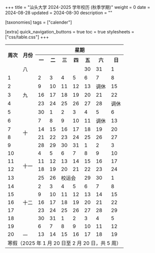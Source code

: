 +++
title = "汕头大学 2024-2025 学年校历 (秋季学期)"
weight = 0
date = 2024-08-28
updated = 2024-08-30
description = ""

[taxonomies]
tags = ["calender"]

[extra]
quick_navigation_buttons = true
toc = true
stylesheets = ["css/table.css"]
+++


<div>
    <table class="calendar">
        <tr>
            <th rowspan="2">周次</th>
            <th rowspan="2">月份</th>
            <th colspan="7">星期</th>
        </tr>
        <tr>
            <th>一</th>
            <th>二</th>
            <th>三</th>
            <th>四</th>
            <th>五</th>
            <th>六</th>
            <th>日</th>
        </tr>
        <tr>
            <td rowspan="1" class="week"></td>
            <td>八</td>
            <td></td>
            <td></td>
            <td></td>
            <td></td>
            <td class="holiday">30</td>
            <td class="holiday">31</td>
            <td class="holiday">1</td>
        </tr>
        <tr>
            <td class="week">1</td>
            <td class="month" rowspan="5">九</td>
            <td class="holiday">2</td>
            <td class="holiday">3</td>
            <td class="holiday">4</td>
            <td class="holiday">5</td>
            <td class="holiday">6</td>
            <td class="holiday">7</td>
            <td class="holiday">8</td>
        </tr>
        <tr>
            <td class="week">2</td>
            <td class="holiday">9</td>
            <td class="holiday">10</td>
            <td class="holiday">11</td>
            <td class="holiday">12</td>
            <td class="holiday">13</td>
            <td class="workday">调休</td>
            <td class="holiday">15</td>
        </tr>
        <tr>
            <td class="week">3</td>
            <td class="holiday">16</td>
            <td class="holiday">17</td>
            <td>18</td>
            <td>19</td>
            <td>20</td>
            <td class="holiday">21</td>
            <td class="holiday">22</td>
        </tr>
        <tr>
            <td class="week">4</td>
            <td>23</td>
            <td>24</td>
            <td>25</td>
            <td>26</td>
            <td>27</td>
            <td class="holiday">28</td>
            <td class="workday">调休</td>
        </tr>
        <tr>
            <td class="week">5</td>
            <td>30</td>
            <td class="holiday">1</td>
            <td class="holiday">2</td>
            <td class="holiday">3</td>
            <td class="holiday">4</td>
            <td class="holiday">5</td>
            <td class="holiday">6</td>
        </tr>
        <tr>
            <td class="week">6</td>
            <td class="month" rowspan="4">十</td>
            <td class="holiday">7</td>
            <td>8</td>
            <td>9</td>
            <td>10</td>
            <td>11</td>
            <td class="workday">调休</td>
            <td class="holiday">13</td>
        </tr>
        <tr>
            <td class="week">7</td>
            <td>14</td>
            <td>15</td>
            <td>16</td>
            <td>17</td>
            <td>18</td>
            <td class="holiday">19</td>
            <td class="holiday">20</td>
        </tr>
        <tr>
            <td class="week">8</td>
            <td>21</td>
            <td>22</td>
            <td>23</td>
            <td>24</td>
            <td>25</td>
            <td class="holiday">26</td>
            <td class="holiday">27</td>
        </tr>
        <tr>
            <td class="week">9</td>
            <td>28</td>
            <td>29</td>
            <td>30</td>
            <td>31</td>
            <td>1</td>
            <td class="holiday">2</td>
            <td class="holiday">3</td>
        </tr>
        <tr>
            <td class="week">10</td>
            <td class="month" rowspan="4">十一</td>
            <td>4</td>
            <td>5</td>
            <td>6</td>
            <td>7</td>
            <td>8</td>
            <td class="holiday">9</td>
            <td class="holiday">10</td>
        </tr>
        <tr>
            <td class="week">11</td>
            <td>11</td>
            <td>12</td>
            <td>13</td>
            <td>14</td>
            <td>15</td>
            <td class="holiday">16</td>
            <td class="holiday">17</td>
        </tr>
        <tr>
            <td class="week">12</td>
            <td>18</td>
            <td>19</td>
            <td>20</td>
            <td>21</td>
            <td>22</td>
            <td class="holiday">23</td>
            <td class="holiday">24</td>
        </tr>
        <tr>
            <td class="week">13</td>
            <td>25</td>
            <td>26</td>
            <td colspan="2" class="holiday">校运会</td>
            <td>29</td>
            <td class="holiday">30</td>
            <td class="holiday">1</td>
        </tr>
        <tr>
            <td class="week">14</td>
            <td class="month" rowspan="5">十二</td>
            <td>2</td>
            <td>3</td>
            <td>4</td>
            <td>5</td>
            <td>6</td>
            <td class="holiday">7</td>
            <td class="holiday">8</td>
        </tr>
        <tr>
            <td class="week">15</td>
            <td>9</td>
            <td>10</td>
            <td>11</td>
            <td>12</td>
            <td>13</td>
            <td class="holiday">14</td>
            <td class="holiday">15</td>
        </tr>
        <tr>
            <td class="week">16</td>
            <td>16</td>
            <td>17</td>
            <td>18</td>
            <td>19</td>
            <td>20</td>
            <td class="holiday">21</td>
            <td class="holiday">22</td>
        </tr>
        <tr>
            <td class="week">17</td>
            <td>23</td>
            <td>24</td>
            <td>25</td>
            <td>26</td>
            <td>27</td>
            <td class="holiday">28</td>
            <td class="holiday">29</td>
        </tr>
        <tr>
            <td class="week">18</td>
            <td>30</td>
            <td>31</td>
            <td>1</td>
            <td>2</td>
            <td>3</td>
            <td class="holiday">4</td>
            <td class="holiday">5</td>
        </tr>
        <tr>
            <td class="week">19</td>
            <td class="month" rowspan="4">一</td>
            <td class="workday">6</td>
            <td class="workday">7</td>
            <td class="workday">8</td>
            <td class="workday">9</td>
            <td class="workday">10</td>
            <td class="workday">11</td>
            <td class="workday">12</td>
        </tr>
        <tr>
            <td class="week">20</td>
            <td class="workday">13</td>
            <td class="workday">14</td>
            <td class="workday">15</td>
            <td class="workday">16</td>
            <td class="workday">17</td>
            <td class="workday">18</td>
            <td class="workday">19</td>
        </tr>
        <tr>
        <td rowspan="2" colspan="9" class="holiday">寒假（2025 年 1 月 20 日至 2 月 20 日，共 5 周）</td>
        <tr>
    </table>
</div>

